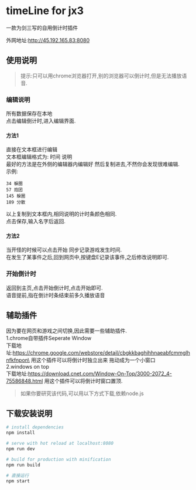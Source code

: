 # timeLine for jx3

一款为剑三写的自用倒计时插件

外网地址:http://45.192.165.83:8080

## 使用说明

>提示:只可以用chrome浏览器打开,别的浏览器可以倒计时,但是无法播放语音.


### 编辑说明

所有数据保存在本地\
点击编辑倒计时,进入编辑界面.

#### 方法1
直接在文本框进行编辑\
文本框编辑格式为: 时间 说明\
最好的方法是在外侧的编辑器内编辑好 然后复制进去,不然你会发现很难编辑.\
示例:

```$xslt
34 躲圈
57 抱团
145 躲圈
189 分散
```

以上复制到文本框内,相同说明的计时条颜色相同.\
点击保存,输入名字后返回.

#### 方法2
当开怪的时候可以点击开始 同步记录游戏发生时间.\
在发生了某事件之后,回到网页中,按键盘E记录该事件,之后修改说明即可.

### 开始倒计时

返回到主页,点击开始倒计时,点击开始即可.\
语音提前,指在倒计时条结束前多久播放语音


## 辅助插件
因为要在网页和游戏之间切换,因此需要一些辅助插件.\
1.chrome自带插件Seperate Window\
下载地址:https://chrome.google.com/webstore/detail/cbgkkbaghihhnaeabfcmmglhnfkfnpon\
用这个插件可以将倒计时独立出来 拖动成为一个小窗口\
2.windows on top\
下载地址:https://download.cnet.com/Window-On-Top/3000-2072_4-75586848.html
用这个插件可以将倒计时窗口置顶.



>如果你要研究该代码,可以用以下方式下载,依赖node.js
## 下载安装说明

``` bash
# install dependencies
npm install

# serve with hot reload at localhost:8080
npm run dev

# build for production with minification
npm run build

# 直接运行
npm start
```

